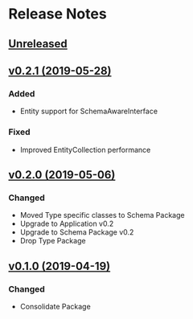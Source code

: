 # Release Notes

## [Unreleased](https://github.com/ixocreate/entity-package/compare/0.2.1...develop)

## [v0.2.1 (2019-05-28)](https://github.com/ixocreate/entity-package/compare/0.2.0...0.2.1)
### Added
- Entity support for SchemaAwareInterface
### Fixed
- Improved EntityCollection performance

## [v0.2.0 (2019-05-06)](https://github.com/ixocreate/entity-package/compare/0.1.0...0.2.0)
### Changed
- Moved Type specific classes to Schema Package
- Upgrade to Application v0.2
- Upgrade to Schema Package v0.2
- Drop Type Package

## [v0.1.0 (2019-04-19)](https://github.com/ixocreate/entity-package/compare/master...0.1.0)
### Changed
- Consolidate Package
